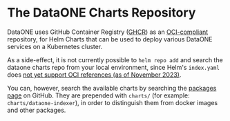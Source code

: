 # The DataONE Charts Repository

DataONE uses GitHub Container Registry ([GHCR](https://ghcr.io)) as an
[OCI-compliant](https://opencontainers.org/) repository, for Helm Charts that can be used to deploy
various DataONE services on a Kubernetes cluster.

As a side-effect, it is not currently possible to `helm repo add` and search the dataone charts
repo from your local environment, since Helm's `index.yaml` does
[not yet support OCI references (as of November 2023)](https://github.com/helm/helm/issues/12322).

You can, however, search the available charts by searching the
[packages page](https://github.com/orgs/DataONEorg/packages?tab=packages&q=charts)
on GitHub. They are prepended with `charts/` (for example: `charts/dataone-indexer`), in order to 
distinguish them from docker images and other packages.

